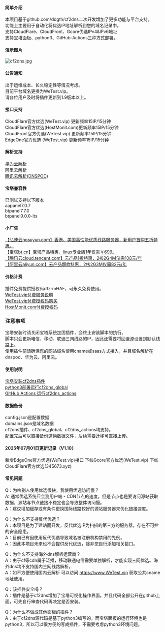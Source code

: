 #### 简单介绍     
本项目基于github.com/ddgth/cf2dns二次开发增加了更多功能与平台支持。    
功能上主要用于自动化将优选IP地址解析到您的域名记录中。    
支持CloudFlare、CloudFront、Gcore优选IPv4&IPv6地址    
支持宝塔面板、python3、GitHub-Actions三种方式部署。    
    
#### 演示图片    
 ![cf2dns.jpg](https://raw.githubusercontent.com/gacjie/cf2dns/main/cf2dns.jpg)   
        
#### 公告通知    
出于运维成本、长久稳定性等情况考虑。    
目前平台域名更换为WeTest.vip。    
请各位用户及时将插件更新到1.9版本以上。     
    
#### 接口支持    
CloudFlare官方优选(WeTest.vip)   更新频率15IP/15分钟   
CloudFlare官方优选(HostMonit.com)更新频率15IP/15分钟   
CloudFront官方优选(WeTest.vip)   更新频率15IP/15分钟   
EdgeOne官方优选   (WeTest.vip)   更新频率15IP/15分钟   
        
#### 解析支持    
[华为云解析](https://support.huaweicloud.com/devg-apisign/api-sign-provide-aksk.html)   
[阿里云解析](https://help.aliyun.com/document_detail/53045.html?spm=a2c4g.11186623.2.11.2c6a2fbdh13O53)   
[腾讯云解析(DNSPOD)](https://console.cloud.tencent.com/cam/capi)   
         
#### 宝塔兼容性   
已测试支持以下版本    
aapanel7.0.7   
btpanel7.7.0    
btpanel9.0.0-lts    
         
#### 小广告
   
[【弘速云hosuyun.com】香港、美国高性能优质线路服务器，新用户首购五折特惠。](https://www.hosuyun.com/)  
[【宝塔bt.cn】宝塔产品特惠，linux专业版1年仅需￥699。](https://www.bt.cn/p/2PcEKn)    
[【腾讯云cloud.tencent.com】云产品1折特惠，2核2G4M仅需108元/年](https://curl.qcloud.com/zASK1SLm)     
[【阿里云aliyun.com】云产品爆款特惠，2核2G3M仅需82元/年](https://www.aliyun.com/minisite/goods?userCode=zqpad1gj)    
         
#### 价格计费    
插件免费提供授权码o1zrmHAF，可永久免费使用。    
[WeTest.vip付费服务说明](https://github.com/gacjie/cf2dns/wiki/WeTest付费服务说明)   
[WeTest.vip付费授权码购买](https://www.wetest.vip/dash/Account/register)   
[HostMonit.com付费授权码](https://shop.hostmonit.com/)   
          
### 注意事项     
宝塔安装时请关闭宝塔系统加固插件，会终止安装脚本的执行。     
脚本只会更新电信、移动、联通三网线路的IP，因此还需要将回退源设置到默认线路上。      
使用插件前请确保您的网站域名使用cname或saas方式接入，并且域名解析在dnspod、华为云、阿里云。       
     
#### 使用说明   
[宝塔安装cf2dns插件](https://github.com/gacjie/cf2dns/wiki/宝塔安装cf2dns插件)   
[python3部署运行cf2dns_global](https://github.com/gacjie/cf2dns/wiki/python3部署运行cf2dns_global)  
[GitHub Actions 运行cf2dns_actions](https://github.com/gacjie/cf2dns/wiki/GitHub-Actions-运行cf2dns_actions)  
        
#### 数据备份     
config.json是配置数据    
domains.json是域名数据    
cf2dns插件、cf2dns_global、cf2dns_actions均支持。    
配置完后可以直接备份这俩数据文件，后续需要迁移可直接上传。     
           
#### 2025年07月01日更新记录（V1.10）
新增EdgeOne官方优选(WeTest.vip)接口
下线Gcore官方优选(WeTest.vip)
下线CloudFlare官方优选(345673.xyz)
   
#### 常见问题        
   
Q：为啥别人使用优选很快，我使用优选访问慢？      
A: 通常优选系统只会测用户端 - CDN节点的速度，但是节点也是要访问源站获取数据，源站与节点链接不稳定也会导致整体访问慢。   
A：建议增加缓存或有条件更换国际线路较好的源站服务器来优化链接速度。   
      
Q：为什么不支持反代优选？      
A：本项目是为了建站而开发，反代优选IP为扫描的第三方的服务器，存在不可控的安全隐患。   
A：目前已有因使用反代优选导致域名被注册机构禁用的先例。      
A：因此本项目未来也不会提供反代优选，除非您自行添加相关接口。       
         
Q：为什么不支持海外dns解析运营商？        
A：由于cf等cdn属于泛播，移动联通电信需要单独解析，才能实现三网优选。海外dns均不支持国内三网线路解析。      
A：如不方便使用国内云解析 可以访问 https://www.WeTest.vip 获取公共cname地址使用。       
     
Q：该插件安全吗？      
A：插件是基于cf2dns增加了宝塔可视化操作界面。并且代码全部公开在github上面，可先自行审查代码再决定是否安装。      
      
Q：为什么不做成其他面板的插件？      
A：由于cf2dns源代码是基于python3编写的，而宝塔面板的运行环境也是python3，所以可以很方便的写成插件，不需要考虑python3环境问题。       

